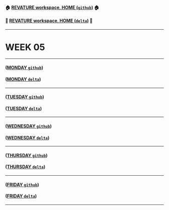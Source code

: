 #### :house: [REVATURE workspace, HOME (`github`)](https://github.com/joedonline/REVATURE__workspace)  :house:
#### :house_with_garden: [REVATURE workspace, HOME (`delta`)](https://github.com/deltachannel/REVATURE__workspace) :house_with_garden:
---
# WEEK 05

---
#### ([MONDAY `github`](https://github.com/joedonline/REVATURE__workspace/tree/master/WEEK__nn/__01_MONDAY))
#### ([MONDAY `delta`](https://github.com/deltachannel/REVATURE__workspace/tree/master/WEEK__nn/__01_MONDAY))

---
#### ([TUESDAY `github`](https://github.com/joedonline/REVATURE__workspace/tree/master/WEEK__02/__02_TUESDAY))
#### ([TUESDAY `delta`](https://github.com/deltachannel/REVATURE__workspace/tree/master/WEEK__02/__02_TUESDAY))

---
#### ([WEDNESDAY `github`](https://github.com/joedonline/REVATURE__workspace/tree/master/WEEK__03/__03_WEDNESDAY))
#### ([WEDNESDAY `delta`](https://github.com/deltachannel/REVATURE__workspace/tree/master/WEEK__03/__03_WEDNESDAY))

---
#### ([THURSDAY `github`](https://github.com/joedonline/REVATURE__workspace/tree/master/WEEK__nn/__04_THURSDAY))
#### ([THURSDAY `delta`](https://github.com/deltachannel/REVATURE__workspace/tree/master/WEEK__nn/__04_THURSDAY))

---
#### ([FRIDAY `github`](https://github.com/joedonline/REVATURE__workspace/tree/master/WEEK__05/__05_FRIDAY))
#### ([FRIDAY `delta`](https://github.com/deltachannel/REVATURE__workspace/tree/master/WEEK__05/__05_FRIDAY))

---
